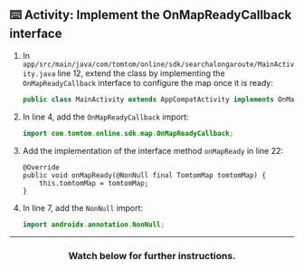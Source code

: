 ## :keyboard: Activity: Implement the OnMapReadyCallback interface

1. In `app/src/main/java/com/tomtom/online/sdk/searchalongaroute/MainActivity.java` line 12, extend the class by implementing the `OnMapReadyCallback` interface to configure the map once it is ready:
    ```java
    public class MainActivity extends AppCompatActivity implements OnMapReadyCallback {
    ```
1. In line 4, add the `OnMapReadyCallback` import:
    ```java
    import com.tomtom.online.sdk.map.OnMapReadyCallback;
    ```
1. Add the implementation of the interface method `onMapReady` in line 22:
    ```
    @Override
    public void onMapReady(@NonNull final TomtomMap tomtomMap) {
        this.tomtomMap = tomtomMap;
    }
    ```
1. In line 7, add the `NonNull` import:
    ```java
    import androidx.annotation.NonNull;
    ```

<hr>
<h3 align="center">Watch below for further instructions.</h3>
